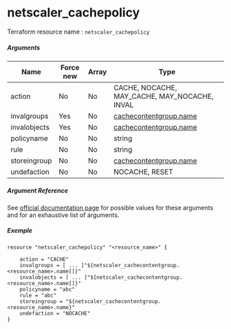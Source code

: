 # netscaler_cachepolicy

Terraform resource name : ```netscaler_cachepolicy```

##### Arguments

| Name | Force new | Array | Type |
|----|----|----|----|
|action|No|No|CACHE, NOCACHE, MAY_CACHE, MAY_NOCACHE, INVAL|
|invalgroups|Yes|No|[cachecontentgroup.name](/doc/resources/cachecontentgroup.md)|
|invalobjects|Yes|No|[cachecontentgroup.name](/doc/resources/cachecontentgroup.md)|
|policyname|No|No|string|
|rule|No|No|string|
|storeingroup|No|No|[cachecontentgroup.name](/doc/resources/cachecontentgroup.md)|
|undefaction|No|No|NOCACHE, RESET|

##### Argument Reference

See [official documentation page](https://developer-docs.citrix.com/projects/netscaler-nitro-api/en/11.0/configuration/integrated-caching/cachepolicy/cachepolicy/) for possible values for these arguments and for an exhaustive list of arguments.

##### Exemple

```
resource "netscaler_cachepolicy" "<resource_name>" {

    action = "CACHE"
    invalgroups = [ ... ]"${netscaler_cachecontentgroup.<resource_name>.name[]}"
    invalobjects = [ ... ]"${netscaler_cachecontentgroup.<resource_name>.name[]}"
    policyname = "abc"
    rule = "abc"
    storeingroup = "${netscaler_cachecontentgroup.<resource_name>.name}"
    undefaction = "NOCACHE"
}
```

